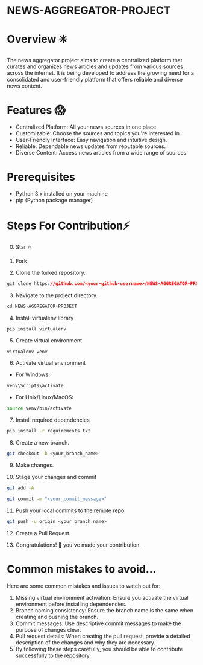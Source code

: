 
# NEWS-AGGREGATOR-PROJECT

# Overview ✳️

The news aggregator project aims to create a centralized platform that curates and organizes news articles and updates from various sources across the internet. It is being developed to address the growing need for a consolidated and user-friendly platform that offers reliable and diverse news content.

# Features 😱
- Centralized Platform: All your news sources in one place.
- Customizable: Choose the sources and topics you're interested in.
- User-Friendly Interface: Easy navigation and intuitive design.
- Reliable: Dependable news updates from reputable sources.
- Diverse Content: Access news articles from a wide range of sources.
# Prerequisites
- Python 3.x installed on your machine
- pip (Python package manager)





    
# Steps For Contribution⚡

0. Star ⭐

1. Fork 

2. Clone the forked repository.
```css
git clone https://github.com/<your-github-username>/NEWS-AGGREGATOR-PROJECT.git
```
  
3. Navigate to the project directory.
```py
cd NEWS-AGGREGATOR-PROJECT
```
4. Install virtualenv library
``` bash
pip install virtualenv
```
5. Create virtual environment
```bash
virtualenv venv
```

6. Activate virtual environment

- For Windows:
``` bash
venv\Scripts\activate
```

- For Unix/Linux/MacOS:
```bash
source venv/bin/activate
```

7. Install required dependencies
```bash
pip install -r requirements.txt
```

8. Create a new branch.
```bash
git checkout -b <your_branch_name>
```

9. Make changes.

10. Stage your changes and commit
```bash
git add -A

git commit -m "<your_commit_message>"
```

11. Push your local commits to the remote repo.
```bash
git push -u origin <your_branch_name>
```

12. Create a Pull Request.

13. Congratulations! 🎉 you've made your contribution.

# Common mistakes to avoid...

Here are some common mistakes and issues to watch out for:
1. Missing virtual environment activation: Ensure you activate the virtual environment before installing dependencies.
2. Branch naming consistency: Ensure the branch name is the same when creating and pushing the branch.
3. Commit messages: Use descriptive commit messages to make the purpose of changes clear.
4. Pull request details: When creating the pull request, provide a detailed description of the changes and why they are necessary.
5. By following these steps carefully, you should be able to contribute successfully to the repository.

